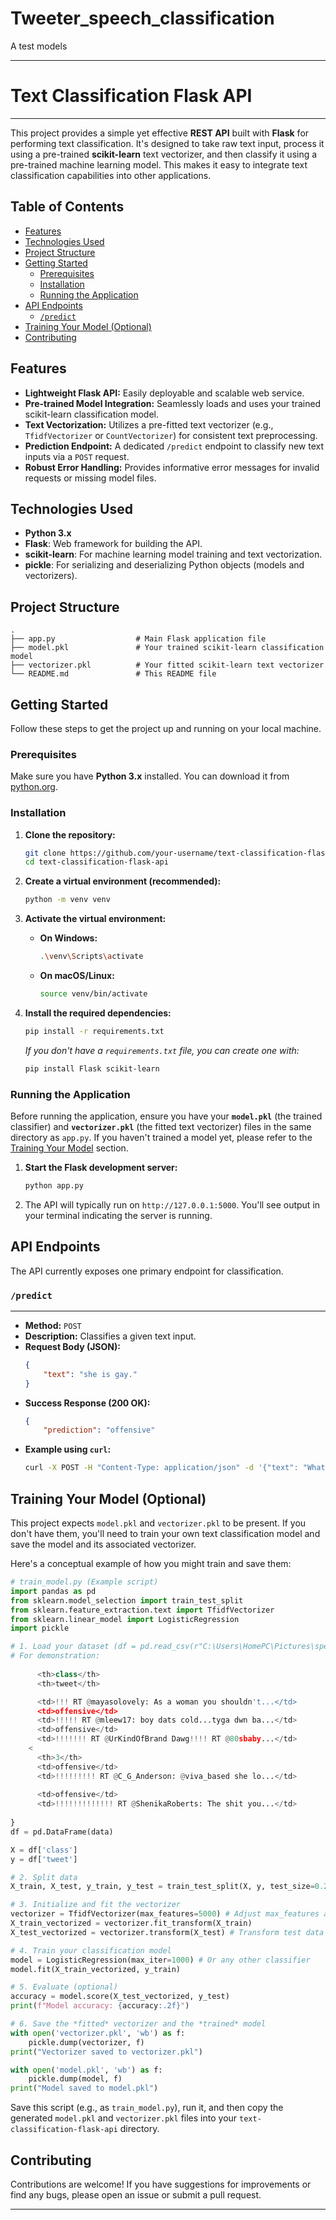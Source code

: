 # Tweeter_speech_classification
A test models 

-----

# Text Classification Flask API

-----

This project provides a simple yet effective **REST API** built with **Flask** for performing text classification. It's designed to take raw text input, process it using a pre-trained **scikit-learn** text vectorizer, and then classify it using a pre-trained machine learning model. This makes it easy to integrate text classification capabilities into other applications.

## Table of Contents

  - [Features](https://www.google.com/search?q=%23features)
  - [Technologies Used](https://www.google.com/search?q=%23technologies-used)
  - [Project Structure](https://www.google.com/search?q=%23project-structure)
  - [Getting Started](https://www.google.com/search?q=%23getting-started)
      - [Prerequisites](https://www.google.com/search?q=%23prerequisites)
      - [Installation](https://www.google.com/search?q=%23installation)
      - [Running the Application](https://www.google.com/search?q=%23running-the-application)
  - [API Endpoints](https://www.google.com/search?q=%23api-endpoints)
      - [`/predict`](https://www.google.com/search?q=%23predict)
  - [Training Your Model (Optional)](https://www.google.com/search?q=%23training-your-model-optional)
  - [Contributing](https://www.google.com/search?q=%23contributing)

## Features

  * **Lightweight Flask API:** Easily deployable and scalable web service.
  * **Pre-trained Model Integration:** Seamlessly loads and uses your trained scikit-learn classification model.
  * **Text Vectorization:** Utilizes a pre-fitted text vectorizer (e.g., `TfidfVectorizer` or `CountVectorizer`) for consistent text preprocessing.
  * **Prediction Endpoint:** A dedicated `/predict` endpoint to classify new text inputs via a `POST` request.
  * **Robust Error Handling:** Provides informative error messages for invalid requests or missing model files.

## Technologies Used

  * **Python 3.x**
  * **Flask**: Web framework for building the API.
  * **scikit-learn**: For machine learning model training and text vectorization.
  * **pickle**: For serializing and deserializing Python objects (models and vectorizers).

## Project Structure

```
.
├── app.py                  # Main Flask application file
├── model.pkl               # Your trained scikit-learn classification model
├── vectorizer.pkl          # Your fitted scikit-learn text vectorizer
└── README.md               # This README file
```

## Getting Started

Follow these steps to get the project up and running on your local machine.

### Prerequisites

Make sure you have **Python 3.x** installed. You can download it from [python.org](https://www.python.org/).

### Installation

1.  **Clone the repository:**

    ```bash
    git clone https://github.com/your-username/text-classification-flask-api.git
    cd text-classification-flask-api
    ```

2.  **Create a virtual environment (recommended):**

    ```bash
    python -m venv venv
    ```

3.  **Activate the virtual environment:**

      * **On Windows:**
        ```bash
        .\venv\Scripts\activate
        ```
      * **On macOS/Linux:**
        ```bash
        source venv/bin/activate
        ```

4.  **Install the required dependencies:**

    ```bash
    pip install -r requirements.txt
    ```

    *If you don't have a `requirements.txt` file, you can create one with:*

    ```bash
    pip install Flask scikit-learn
    ```

### Running the Application

Before running the application, ensure you have your **`model.pkl`** (the trained classifier) and **`vectorizer.pkl`** (the fitted text vectorizer) files in the same directory as `app.py`. If you haven't trained a model yet, please refer to the [Training Your Model](https://www.google.com/search?q=%23training-your-model-optional) section.

1.  **Start the Flask development server:**
    ```bash
    python app.py
    ```
2.  The API will typically run on `http://127.0.0.1:5000`. You'll see output in your terminal indicating the server is running.

## API Endpoints

The API currently exposes one primary endpoint for classification.

### `/predict`

-----

  * **Method:** `POST`
  * **Description:** Classifies a given text input.
  * **Request Body (JSON):**
    ```json
    {
        "text": "she is gay."
    }
    ```
  * **Success Response (200 OK):**
    ```json
    {
        "prediction": "offensive"
    
    
    ```
  * **Example using `curl`:**
    ```bash
    curl -X POST -H "Content-Type: application/json" -d '{"text": "What a fantastic movie!"}' http://127.0.0.1:5000/predict
    ```

## Training Your Model (Optional)

This project expects `model.pkl` and `vectorizer.pkl` to be present. If you don't have them, you'll need to train your own text classification model and save the model and its associated vectorizer.

Here's a conceptual example of how you might train and save them:

```python
# train_model.py (Example script)
import pandas as pd
from sklearn.model_selection import train_test_split
from sklearn.feature_extraction.text import TfidfVectorizer
from sklearn.linear_model import LogisticRegression
import pickle

# 1. Load your dataset (df = pd.read_csv(r"C:\Users\HomePC\Pictures\speechclf.csv"))
# For demonstration:
        
      <th>class</th>
      <th>tweet</th>

      <td>!!! RT @mayasolovely: As a woman you shouldn't...</td>
      <td>offensive</td>
      <td>!!!!! RT @mleew17: boy dats cold...tyga dwn ba...</td>
      <td>offensive</td>
      <td>!!!!!!! RT @UrKindOfBrand Dawg!!!! RT @80sbaby...</td>
    <
      <th>3</th>
      <td>offensive</td>
      <td>!!!!!!!!! RT @C_G_Anderson: @viva_based she lo...</td>
    
      <td>offensive</td>
      <td>!!!!!!!!!!!!! RT @ShenikaRoberts: The shit you...</td>
    
}
df = pd.DataFrame(data)

X = df['class']
y = df['tweet']

# 2. Split data
X_train, X_test, y_train, y_test = train_test_split(X, y, test_size=0.2, random_state=42)

# 3. Initialize and fit the vectorizer
vectorizer = TfidfVectorizer(max_features=5000) # Adjust max_features as needed
X_train_vectorized = vectorizer.fit_transform(X_train)
X_test_vectorized = vectorizer.transform(X_test) # Transform test data using the *fitted* vectorizer

# 4. Train your classification model
model = LogisticRegression(max_iter=1000) # Or any other classifier
model.fit(X_train_vectorized, y_train)

# 5. Evaluate (optional)
accuracy = model.score(X_test_vectorized, y_test)
print(f"Model accuracy: {accuracy:.2f}")

# 6. Save the *fitted* vectorizer and the *trained* model
with open('vectorizer.pkl', 'wb') as f:
    pickle.dump(vectorizer, f)
print("Vectorizer saved to vectorizer.pkl")

with open('model.pkl', 'wb') as f:
    pickle.dump(model, f)
print("Model saved to model.pkl")
```

Save this script (e.g., as `train_model.py`), run it, and then copy the generated `model.pkl` and `vectorizer.pkl` files into your `text-classification-flask-api` directory.

## Contributing

Contributions are welcome\! If you have suggestions for improvements or find any bugs, please open an issue or submit a pull request.



-----
